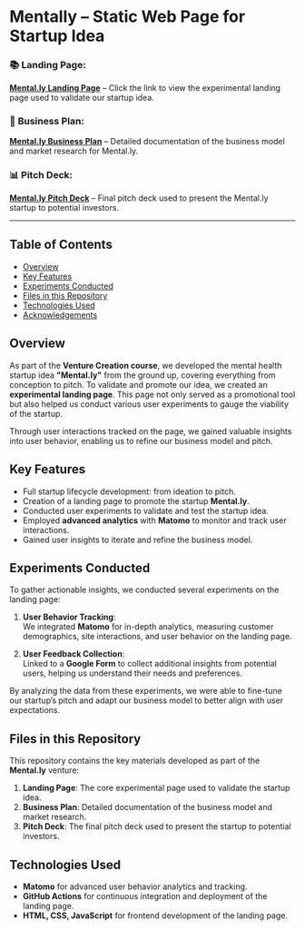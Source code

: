# Mentally – Static Web Page for Startup Idea

### :books: **Landing Page**:  
**[Mental.ly Landing Page](https://fabian-gubler.github.io/mentally/)** – Click the link to view the experimental landing page used to validate our startup idea.

### 📄 **Business Plan**:  
**[Mental.ly Business Plan](https://raw.githubusercontent.com/fabian-gubler/mentally/main/Mentally_BusinessPlan.pdf)** – Detailed documentation of the business model and market research for Mental.ly.

### 📊 **Pitch Deck**:  
**[Mental.ly Pitch Deck](https://raw.githubusercontent.com/fabian-gubler/mentally/main/Mentally_PitchDeck.pdf)** – Final pitch deck used to present the Mental.ly startup to potential investors.

---

## Table of Contents

- [Overview](#overview)
- [Key Features](#key-features)
- [Experiments Conducted](#experiments-conducted)
- [Files in this Repository](#files-in-this-repository)
- [Technologies Used](#technologies-used)
- [Acknowledgements](#acknowledgements)

## Overview

As part of the **Venture Creation course**, we developed the mental health startup idea **"Mental.ly"** from the ground up, covering everything from conception to pitch. To validate and promote our idea, we created an **experimental landing page**. This page not only served as a promotional tool but also helped us conduct various user experiments to gauge the viability of the startup.

Through user interactions tracked on the page, we gained valuable insights into user behavior, enabling us to refine our business model and pitch.

## Key Features

- Full startup lifecycle development: from ideation to pitch.
- Creation of a landing page to promote the startup **Mental.ly**.
- Conducted user experiments to validate and test the startup idea.
- Employed **advanced analytics** with **Matomo** to monitor and track user interactions.
- Gained user insights to iterate and refine the business model.

## Experiments Conducted

To gather actionable insights, we conducted several experiments on the landing page:

1. **User Behavior Tracking**:  
   We integrated **Matomo** for in-depth analytics, measuring customer demographics, site interactions, and user behavior on the landing page.

2. **User Feedback Collection**:  
   Linked to a **Google Form** to collect additional insights from potential users, helping us understand their needs and preferences.

By analyzing the data from these experiments, we were able to fine-tune our startup’s pitch and adapt our business model to better align with user expectations.

## Files in this Repository

This repository contains the key materials developed as part of the **Mental.ly** venture:

1. **Landing Page**: The core experimental page used to validate the startup idea.
2. **Business Plan**: Detailed documentation of the business model and market research.
3. **Pitch Deck**: The final pitch deck used to present the startup to potential investors.

## Technologies Used

- **Matomo** for advanced user behavior analytics and tracking.
- **GitHub Actions** for continuous integration and deployment of the landing page.
- **HTML, CSS, JavaScript** for frontend development of the landing page.
